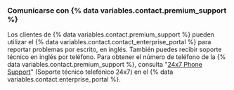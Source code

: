 
### Comunicarse con {% data variables.contact.premium_support %}

Los clientes de {% data variables.contact.premium_support %} pueden utilizar el {% data variables.contact.contact_enterprise_portal %} para reportar problemas por escrito, en inglés. También puedes recibir soporte técnico en inglés por teléfono. Para obtener el número de teléfono de la {% data variables.contact.premium_support %}, consulta "[24x7 Phone Support](https://enterprise.githubsupport.com/hc/en-us/articles/360029707371-24x7-Phone-Support)" (Soporte técnico telefónico 24x7) en el {% data variables.contact.enterprise_portal %}.
